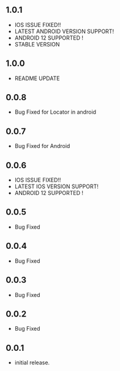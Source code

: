 ## 1.0.1
* IOS ISSUE FIXED!!
* LATEST ANDROID VERSION SUPPORT!
* ANDROID 12 SUPPORTED !
* STABLE VERSION

## 1.0.0
* README UPDATE

## 0.0.8

* Bug Fixed for Locator in android

## 0.0.7

* Bug Fixed for Android

## 0.0.6

* IOS ISSUE FIXED!!
* LATEST IOS VERSION SUPPORT!
* ANDROID 12 SUPPORTED !

## 0.0.5

* Bug Fixed

## 0.0.4

* Bug Fixed

## 0.0.3

* Bug Fixed

## 0.0.2

* Bug Fixed

## 0.0.1

* initial release.

